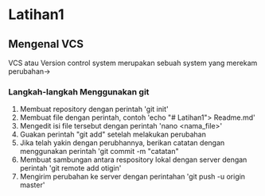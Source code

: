 # Latihan1

## Mengenal VCS
VCS atau Version control system merupakan sebuah system yang merekam perubahan->

### Langkah-langkah Menggunakan git
1. Membuat repository dengan perintah 'git init'
2. Membuat file dengan perintah, contoh 'echo "# Latihan1"> Readme.md'
3. Mengedit isi file tersebut dengan perintah 'nano <nama_file>'
4. Guakan perintah "git add" setelah melakukan perubahan
5. Jika telah yakin dengan perubhannya, berikan catatan dengan menggunakan perintah 'git commit -m "catatan"
6. Membuat sambungan antara respository lokal dengan server dengan perintah 'git remote add otigin'
7. Mengirim perubahan ke server dengan perintahan 'git push -u origin master'
